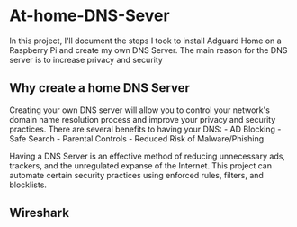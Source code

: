 # At-home-DNS-Sever
In this project, I'll document the steps I took to install Adguard Home on a Raspberry Pi and create my own DNS Server. The main reason for the DNS server is to increase privacy and security 

<h2>Why create a home DNS Server</h2>
Creating your own DNS server will allow you to control your network's domain name resolution process and improve your privacy and security practices. There are several benefits to having your DNS:
- AD Blocking 
- Safe Search 
- Parental Controls 
- Reduced Risk of Malware/Phishing 

Having a DNS Server is an effective method of reducing unnecessary ads, trackers, and the unregulated expanse of the Internet. This project can automate certain security practices using enforced rules, filters, and blocklists. 
<h2> Wireshark </h2>


